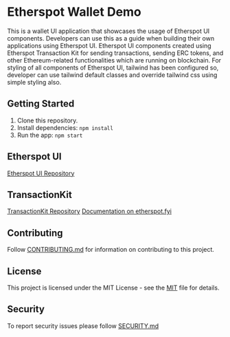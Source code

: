 # Etherspot Wallet Demo

This is a wallet UI application that showcases the usage of Etherspot UI components. Developers can use this as a guide when building their own applications using Etherspot UI. Etherspot UI components created using Etherspot Transaction Kit for sending transactions, sending ERC tokens, and other Ethereum-related functionalities which are running on blockchain. For styling of all components of Etherspot UI, tailwind has been configured so, developer can use tailwind default classes and override tailwind css using simple styling also.

## Getting Started

1. Clone this repository.
2. Install dependencies: `npm install`
3. Run the app: `npm start`

## Etherspot UI

[Etherspot UI Repository](https://github.com/etherspot/ui)

## TransactionKit

[TransactionKit Repository](https://github.com/etherspot/transaction-kit)
[Documentation on etherspot.fyi](https://etherspot.fyi/introduction)

## Contributing

Follow [CONTRIBUTING.md](./CONTRIBUTING.md) for information on contributing to this project.

## License

This project is licensed under the MIT License - see the [MIT](./LICENSE) file for details.

## Security

To report security issues please follow [SECURITY.md](./SECURITY.md)
